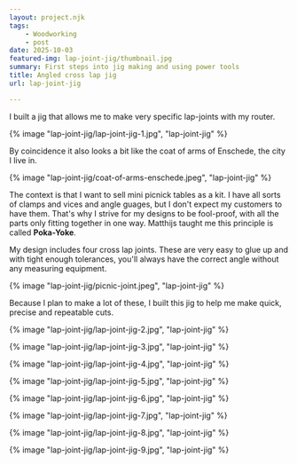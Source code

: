 ```yaml
---
layout: project.njk
tags: 
    - Woodworking
    - post
date: 2025-10-03
featured-img: lap-joint-jig/thumbnail.jpg
summary: First steps into jig making and using power tools
title: Angled cross lap jig
url: lap-joint-jig

---
```


I built a jig that allows me to make very specific lap-joints with my router.

{% image "lap-joint-jig/lap-joint-jig-1.jpg", "lap-joint-jig" %}

By coincidence it also looks a bit like the coat of arms of Enschede, the city I live in.

{% image "lap-joint-jig/coat-of-arms-enschede.jpeg", "lap-joint-jig" %}

The context is that I want to sell mini picnick tables as a kit. I have all sorts of clamps and vices and angle guages, but I don't expect my customers to have them. That's why I strive for my designs to be fool-proof, with all the parts only fitting together in one way. Matthijs taught me this principle is called **Poka-Yoke**.

My design includes four cross lap joints. These are very easy to glue up and with tight enough tolerances, you'll always have the correct angle without any measuring equipment.

{% image "lap-joint-jig/picnic-joint.jpeg", "lap-joint-jig" %}

Because I plan to make a lot of these, I built this jig to help me make quick, precise and repeatable cuts.

{% image "lap-joint-jig/lap-joint-jig-2.jpg", "lap-joint-jig" %}

{% image "lap-joint-jig/lap-joint-jig-3.jpg", "lap-joint-jig" %}

{% image "lap-joint-jig/lap-joint-jig-4.jpg", "lap-joint-jig" %}

{% image "lap-joint-jig/lap-joint-jig-5.jpg", "lap-joint-jig" %}

{% image "lap-joint-jig/lap-joint-jig-6.jpg", "lap-joint-jig" %}

{% image "lap-joint-jig/lap-joint-jig-7.jpg", "lap-joint-jig" %}

{% image "lap-joint-jig/lap-joint-jig-8.jpg", "lap-joint-jig" %}

{% image "lap-joint-jig/lap-joint-jig-9.jpg", "lap-joint-jig" %}



